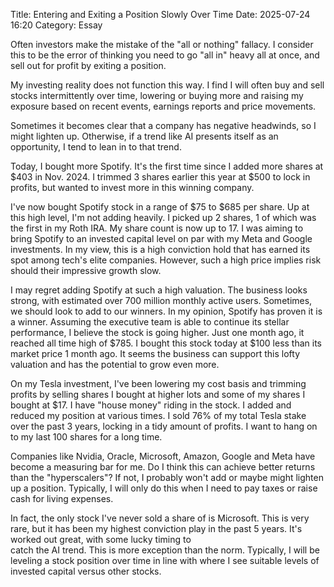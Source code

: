 Title: Entering and Exiting a Position Slowly Over Time 
Date: 2025-07-24 16:20 
Category: Essay


Often investors make the mistake of the "all or nothing" fallacy. I consider this 
to be the error of thinking you need to go "all in" heavy all at once, and sell out 
for profit by exiting a position.

My investing reality does not function this way. I find I will often buy and sell stocks 
intermittently over time, lowering or buying more and raising my exposure based on recent events, 
earnings reports and price movements.

Sometimes it becomes clear that a company has negative headwinds, so I might lighten up. 
Otherwise, if a trend like AI presents itself as an opportunity, I tend to lean in to that trend.
 
Today, I bought more Spotify. It's the first time since I added more shares at $403 in Nov. 2024. 
I trimmed 3 shares earlier this year at $500 to lock in profits, but wanted to invest more in this winning company.

I've now bought Spotify stock in a range of $75 to $685 per share. Up at this high level, I'm not adding heavily.
I picked up 2 shares, 1 of which was the first in my Roth IRA. My share count is now up to 17.
I was aiming to bring Spotify to an invested capital level on par with my Meta and Google investments. 
In my view, this is a high conviction hold that has earned its spot among tech's elite companies.
However, such a high price implies risk should their impressive growth slow.

I may regret adding Spotify at such a high valuation. The business looks strong, with estimated over 700 million 
monthly active users. Sometimes, we should look to add to our winners. In my opinion, Spotify has proven 
it is a winner. Assuming the executive team is able to continue its stellar performance,
I believe the stock is going higher. Just one month ago, it reached all time high of $785. I bought 
this stock today at $100 less than its market price 1 month ago. It seems the business can support 
this lofty valuation and has the potential to grow even more.

On my Tesla investment, I've been lowering my cost basis and trimming profits by selling shares I bought at higher lots 
and some of my shares I bought at $17. I have "house money" riding in the stock. I added and reduced my position at 
various times. I sold 76% of my total Tesla stake over the past 3 years, locking in a tidy amount of profits.
I want to hang on to my last 100 shares for a long time.

Companies like Nvidia, Oracle, Microsoft, Amazon, Google and Meta have become a measuring bar for me.
Do I think this can achieve better returns than the "hyperscalers"? If not, I probably won't add or 
maybe might lighten up a position. Typically, I will only do this when I need to pay taxes or raise 
cash for living expenses.

In fact, the only stock I've never sold a share of is Microsoft. This is very rare, but it has been 
my highest conviction play in the past 5 years. It's worked out great, with some lucky timing to  
catch the AI trend. This is more exception than the norm. Typically, I will be leveling a stock 
position over time in line with where I see suitable levels of invested capital versus other stocks. 
